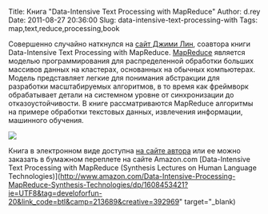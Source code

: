 Title: Книга "Data-Intensive Text Processing with MapReduce"
Author: d.rey
Date: 2011-08-27 20:36:00
Slug: data-intensive-text-processing-with
Tags: map,text,reduce,processing,book

Совершенно случайно наткнулся на [сайт Джими Лин](http://www.umiacs.umd.edu/~jimmylin/), соавтора книги Data-Intensive Text Processing with MapReduce. [MapReduce](http://en.wikipedia.org/wiki/MapReduce)&nbsp;является моделью программирования для распределенной обработки больших массивов данных на кластерах, основанных на обычных компьютерах. Модель представляет легкие для понимания абстракции для разработки масштабируемых алгоритмов, в то время как фреймворк обрабатывает детали на системном уровне от синхронизации до отказоустойчивости. В книге рассматриваются MapReduce алгоритмы на примере обработки текстовых данных, извлечения информации, машинного обучения.

![](http://4.bp.blogspot.com/-DjEUKtbF9Bk/TlkmlhLmpXI/AAAAAAAAAZ4/LJuvQQ1MJh4/s200/text-processing-mapreduce.jpg)

Книга в электронном виде доступна [на сайте автора](http://www.umiacs.umd.edu/~jimmylin/MapReduce-book-final.pdf) или ее можно заказать в бумажном переплете на сайте Amazon.com&nbsp;[Data-Intensive Text Processing with MapReduce (Synthesis Lectures on Human Language Technologies)](http://www.amazon.com/Data-Intensive-Processing-MapReduce-Synthesis-Technologies/dp/1608453421?ie=UTF8&tag=develoforfun-20&link_code=btl&camp=213689&creative=392969" target="_blank)

